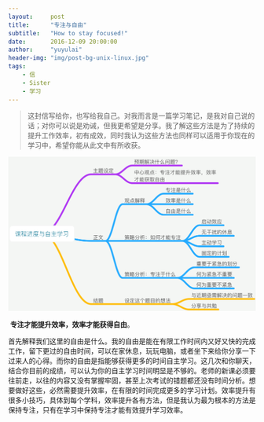 ```yaml
---
layout:     post
title:      "专注与自由"
subtitle:   "How to stay focused!"
date:       2016-12-09 20:00:00
author:     "yuyulai"
header-img: "img/post-bg-unix-linux.jpg"
tags:
    - 信
    - Sister
    - 学习
---
```


> 这封信写给你，也写给我自己。对我而言是一篇学习笔记，是我对自己说的话；对你可以说是劝诫，但我更希望是分享。我了解这些方法是为了持续的提升工作效率，初有成效，同时我认为这些方法也同样可以适用于你现在的学习中，希望你能从此文中有所收获。

![img](/img/post-bg-letter4sister001.png)

​	**专注才能提升效率，效率才能获得自由**。

​	首先解释我们这里的自由是什么。我的自由是能在有限工作时间内又好又快的完成工作，留下更过的自由时间，可以在家休息，玩玩电脑，或者坐下来给你分享一下过来人的心得。而你的自由是指能够获得更多的时间自主学习。这几次和你聊天，结合你目前的成绩，可以认为你的自主学习时间明显是不够的。老师的新课必须要往前走，以往的内容又没有掌握牢固，甚至上次考试的错题都还没有时间分析。想要做好这些，必然需要提升效率，在有限的时间完成更多的学习计划。效率提升有很多小技巧，具体到每个学科，效率提升各有方法，但是我认为最为根本的方法是保持专注，只有在学习中保持专注才能有效提升学习效率。